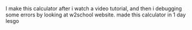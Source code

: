 I make this calculator after i watch a video tutorial, and then i debugging some errors by looking at w2school website. made this calculator in 1 day
lesgo
